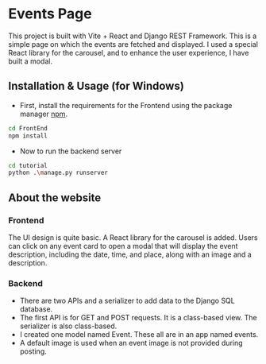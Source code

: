 # Events Page

This project is built with Vite + React and Django REST Framework. This is a simple page on which the events are fetched and displayed. I used a special React library for the carousel, and to enhance the user experience, I have built a modal.

## Installation & Usage (for Windows)

- First, install the requirements for the Frontend using the package manager [npm](https://www.npmjs.com/).

```bash
cd FrontEnd
npm install
```
- Now to run the backend server
 ```bash
cd tutorial
python .\manage.py runserver
```

## About the website

### Frontend
The UI design is quite basic. A React library for the carousel is added. Users can click on any event card to open a modal that will display the event description, including the date, time, and place, along with an image and a description.

### Backend
- There are two APIs and a serializer to add data to the Django SQL database.
- The first API is for GET and POST requests. It is a class-based view. The serializer is also class-based.
- I created one model named Event. These all are in an app named events.
- A default image is used when an event image is not provided during posting.
